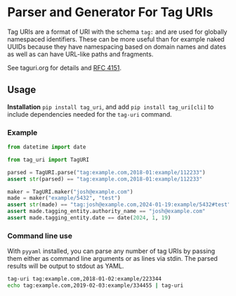# Parser and Generator For Tag URIs

Tag URIs are a format of URI with the schema `tag:` and are used for globally namespaced identifiers. These can be more useful than for example naked UUIDs because they have namespacing based on domain names and dates as well as can have URL-like paths and fragments.

See taguri.org for details and [RFC 4151](https://datatracker.ietf.org/doc/html/rfc4151).

## Usage

**Installation** `pip install tag_uri`, and add `pip install tag_uri[cli]` to include dependencies needed for the `tag-uri` command.

### Example

``` python
from datetime import date

from tag_uri import TagURI

parsed = TagURI.parse("tag:example.com,2018-01:example/112233")
assert str(parsed) == "tag:example.com,2018-01:example/112233"

maker = TagURI.maker("josh@example.com")
made = maker("example/5432", "test")
assert str(made) == "tag:josh@example.com,2024-01-19:example/5432#test"
assert made.tagging_entity.authority_name == "josh@example.com"
assert made.tagging_entity.date == date(2024, 1, 19)
```

### Command line use

With `pyyaml` installed, you can parse any number of tag URIs by passing them
either as command line arguments or as lines via stdin. The parsed results will be output to stdout as YAML.

``` sh
tag-uri tag:example.com,2018-01-02:example/223344
echo tag:example.com,2019-02-03:example/334455 | tag-uri
```
